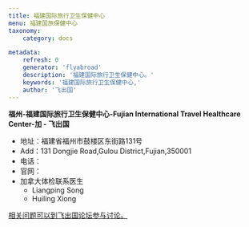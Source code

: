 ```yaml
---
title: 福建国际旅行卫生保健中心
menu: 福建国旅保健中心
taxonomy:
    category: docs

metadata:
    refresh: 0
    generator: 'flyabroad'
    description: '福建国际旅行卫生保健中心。'
    keywords: '福建国际旅行卫生保健中心,'
    author: '飞出国'
---
```


**福州-福建国际旅行卫生保健中心-Fujian International Travel Healthcare Center-加 - 飞出国**

- 地址：福建省福州市鼓楼区东街路131号
- Add：131 Dongjie Road,Gulou District,Fujian,350001
- 电话：
- 官网：[]()
- 加拿大体检联系医生
	- Liangping Song
	- Huiling Xiong 

[相关问题可以到飞出国论坛参与讨论。](http://bbs.fcgvisa.com/t/3381?target=_blank)